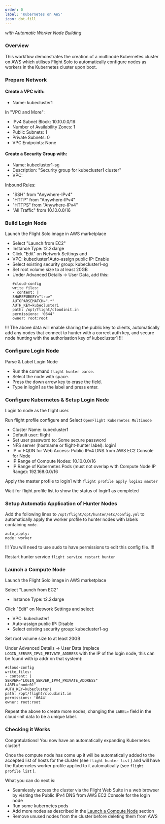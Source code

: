 ```yaml
---
order: 0
label: 'Kubernetes on AWS' 
icon: dot-fill
---
```



*with Automatic Worker Node Building*


### Overview
This workflow demonstrates the creation of a multinode Kubernetes cluster on AWS which utilises Flight Solo to automatically configure nodes as workers in the Kubernetes cluster upon boot.

### Prepare Network

#### Create a VPC with:
- Name: kubecluster1

In "VPC and More":

- IPv4 Subnet Block: 10.10.0.0/16
- Number of Availability Zones: 1
- Public Subnets: 1
- Private Subnets: 0
- VPC Endpoints: None


#### Create a Security Group with:
- Name: kubecluster1-sg
- Description: "Security group for kubecluster1 cluster"
- VPC: <the kubecluster1 VPC just created>

Inbound Rules:

- "SSH" from "Anywhere-IPv4"
- "HTTP" from "Anywhere-IPv4"
- "HTTPS" from "Anywhere-IPv4"
- "All Traffic" from 10.10.0.0/16


### Build Login Node

Launch the Flight Solo image in AWS marketplace
- Select "Launch from EC2"
- Instance Type: t2.2xlarge
- Click "Edit" on Network Settings and
- VPC: kubecluster1Auto-assign public IP: Enable
- Select existing security group: kubecluster1-sg
- Set root volume size to at least 20GB
- Under Advanced Details -> User Data, add this:
    ```
    #cloud-config
    write_files:
    - content: |
    SHAREPUBKEY="true"
    AUTOPARSEMATCH=".*"
    AUTH_KEY=kubecluster1
    path: /opt/flight/cloudinit.in
    permissions: '0644'
    owner: root:root
    ```
!!!
The above data will enable sharing the public key to clients, automatically add any nodes that
connect to hunter with a correct auth key, and secure node hunting with the authorisation key of kubecluster1
!!!

### Configure Login Node

Parse & Label Login Node
- Run the command `flight hunter parse`.
- Select the node with space.
- Press the down arrow key to erase the field.
- Type in login1 as the label and press enter.

### Configure Kubernetes & Setup Login Node

Login to node as the flight user.

Run flight profile configure and Select `OpenFlight Kubernetes Multinode`

- Cluster Name: kubecluster1
- Default user: flight
- Set user password to: Some secure password
- NFS server (hostname or flight-hunter label): login1
- IP or FQDN for Web Access: Public IPv4 DNS from AWS EC2 Console for Node
- IP Range of Compute Nodes: 10.10.0.0/16
- IP Range of Kubernetes Pods (must not overlap with Compute Node IP Range): 192.168.0.0/16


Apply the master profile to login1 with `flight profile apply login1 master`

Wait for flight profile list to show the status of login1 as completed

### Setup Automatic Application of Hunter Nodes
Add the following lines to `/opt/flight/opt/hunter/etc/config.yml` to automatically apply the worker profile to hunter nodes with labels containing `node`.
```
auto_apply:
node: worker
```
!!!
You will need to use sudo to have permissions to edit this config file.
!!!

Restart hunter service
`flight service restart hunter`

### Launch a Compute Node

Launch the Flight Solo image in AWS marketplace

Select "Launch from EC2"
- Instance Type: t2.2xlarge

Click "Edit" on Network Settings and select:
- VPC: kubecluster1
- Auto-assign public IP: Disable
- Select existing security group: kubecluster1-sg

Set root volume size to at least 20GB

Under Advanced Details -> User Data (replace `LOGIN_SERVER_IPV4_PRIVATE_ADDRESS` with
the IP of the login node, this can be found with ip addr on that system):


    #cloud-config
    write_files:
    - content: |
    SERVER="LOGIN_SERVER_IPV4_PRIVATE_ADDRESS"
    LABEL="node01"
    AUTH_KEY=kubecluster1
    path: /opt/flight/cloudinit.in
    permissions: '0644'
    owner: root:root

Repeat the above to create more nodes, changing the `LABEL=` field in the cloud-init data to be a
unique label.

### Checking it Works
Congratulations! You now have an automatically expanding Kubernetes cluster!

Once the compute node has come up it will be automatically added to the accepted list of hosts for
the cluster (see `flight hunter list` ) and will have the Kubernetes worker profile applied to it
automatically (see `flight profile list` ).

What you can do next is:
- Seamlessly access the cluster via the Flight Web Suite in a web browser by visiting the Public IPv4 DNS from AWS EC2 Console for the login node
- Run some kubernetes pods
- Add more nodes as described in the [Launch a Compute Node](/cluster_build_methods/cluster_build_workflows/kubernetes_on_aws/#launch-a-compute-node) section
- Remove unused nodes from the cluster before deleting them from AWS